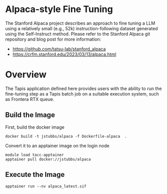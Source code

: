 # Alpaca-style Fine Tuning

The Stanford Alpaca project describes an approach to fine tuning a LLM using a relatively small (e.g., 52k) instruction-following
dataset generated using the Self-Instruct method. Please refer to the Stanford Alpaca git repository and blog post for more 
information:

  * https://github.com/tatsu-lab/stanford_alpaca
  * https://crfm.stanford.edu/2023/03/13/alpaca.html


# Overview

The Tapis application defined here provides users with the ability to run the fine-tuning step as a Tapis batch job on a suitable execution
system, such as Frontera RTX queue.

## Build the Image
First, build the docker image

```
docker build -t jstubbs/alpaca -f Dockerfile-alpaca  .
```

Convert it to an apptainer image on the login node

```
module load tacc-apptainer
apptainer pull docker://jstubbs/alpaca
```

## Execute the Image

```
apptainer run --nv alpaca_latest.sif
```
